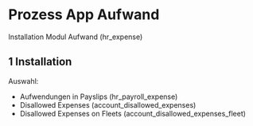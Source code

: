 # Prozess App Aufwand
Installation Modul Aufwand (hr_expense)

## 1 Installation
Auswahl:
* Aufwendungen in Payslips (hr_payroll_expense)
* Disallowed Expenses (account_disallowed_expenses)
* Disallowed Expenses on Fleets (account_disallowed_expenses_fleet)
